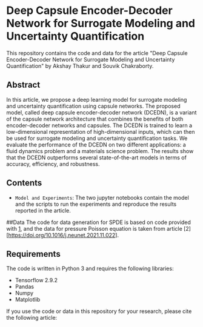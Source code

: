 # Deep Capsule Encoder-Decoder Network for Surrogate Modeling and Uncertainty Quantification

This repository contains the code and data for the article "Deep Capsule Encoder-Decoder Network for Surrogate Modeling and Uncertainty Quantification" by Akshay Thakur and Souvik Chakraborty.

## Abstract

In this article, we propose a deep learning model for surrogate modeling and uncertainty quantification using capsule networks. 
The proposed model, called deep capsule encoder-decoder network (DCEDN), is a variant of the capsule network architecture that combines the benefits of both encoder-decoder networks and capsules. 
The DCEDN is trained to learn a low-dimensional representation of high-dimensional inputs, which can then be used for surrogate modeling and uncertainty quantification tasks. 
We evaluate the performance of the DCEDN on two different applications: a fluid dynamics problem and a materials science problem. 
The results show that the DCEDN outperforms several state-of-the-art models in terms of accuracy, efficiency, and robustness.

## Contents

- `Model and Experiments`: The two jupyter notebooks contain the model and the scripts to run the experiments and reproduce the results reported in the article.

##Data
The code for data generation for SPDE is based on code provided with [1](https://doi.org/10.1016/j.jcp.2018.08.036),
and the data for pressure Poisson equation is taken from article [2][https://doi.org/10.1016/j.neunet.2021.11.022]. 

## Requirements

The code is written in Python 3 and requires the following libraries:

- Tensorflow 2.9.2
- Pandas
- Numpy
- Matplotlib

If you use the code or data in this repository for your research, please cite the following article:

